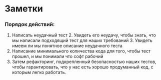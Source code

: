 # Заметки

### Порядок действий:
1. Написать неудачный тест
   2. Увидеть его неудачу, чтобы знать, что мы написали подходящий тест для наших требований
   3. Увидеть имеем ли мы понятное описание неудачного теста
2. Написание минимального количества кода для того, чтобы тест прошел, и мы понимали что софт рабочий 
3. Затем рефакторинг, подкрепленный безопасностью наших тестов, чтобы гарантировать, что у нас есть хорошо продуманный код, с которым легко работать.
